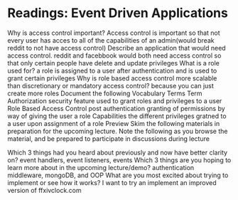 # Readings: Event Driven Applications

Why is access control important?
Access control is important so that not every user has acces to all of the capabilities of an admin(would break reddit to not have access control)
Describe an application that would need access control.
reddit and facebbook would both need access control so that only certain people have delete and update privileges
What is a role used for?
a role is assigned to a user after authentication and is used to grant certain privileges
Why is role based access control more scalable than discretionary or mandatory access control?
because you can just create more roles
Document the following Vocabulary Terms
Term
Authorization security feature used to grant roles and privileges to a user
Role Based Access Control
post authentication granting of permissions by way of giving the user a role
Capabilities
the different privileges gratned to a user upon assignment of a role
Preview
Skim the following materials in preparation for the upcoming lecture. Note the following as you browse the material, and be prepared to participate in discussions during lecture

Which 3 things had you heard about previously and now have better clarity on? event handlers, event listeners, events
Which 3 things are you hoping to learn more about in the upcoming lecture/demo?
authentication middleware, mongoDB, and OOP
What are you most excited about trying to implement or see how it works?
I want to try an implement an improved version of ffxivclock.com